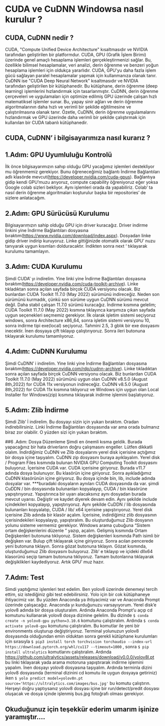 # CUDA ve CuDNN Windowsa nasıl kurulur ?
## CUDA, CuDNN nedir ?
CUDA, "Compute Unified Device Architecture" kısaltmasıdır ve NVIDIA tarafından geliştirilen bir platformdur. CUDA, GPU (Grafik İşlem Birimi) üzerinde genel amaçlı hesaplama işlemleri gerçekleştirmenizi sağlar. Bu, özellikle bilimsel hesaplamalar, veri analizi, derin öğrenme ve benzeri yoğun hesaplama işlemleri için oldukça yararlıdır. CUDA, GPU'yu daha fazla işlem gücü sağlayan paralel hesaplamalar yapmak için kullanmanıza olanak tanır.
CuDNN ise "CUDA Deep Neural Network" kısaltmasıdır ve NVIDIA tarafından geliştirilen bir kütüphanedir. Bu kütüphane, derin öğrenme (deep learning) işlemlerini hızlandırmak için tasarlanmıştır. CuDNN, derin öğrenme çerçeveleri ve uygulamaları için optimize edilmiş GPU üzerinde çalışan hızlı matematiksel işlemler sunar. Bu, yapay sinir ağları ve derin öğrenme algoritmalarının daha hızlı ve verimli bir şekilde eğitilmesine ve çalıştırılmasına olanak tanır.
Özetle, CuDNN, derin öğrenme uygulamalarını hızlandırmak ve GPU üzerinde daha verimli bir şekilde çalıştırmak için kullanılan bir CUDA tabanlı kütüphanedir.

## CUDA, CuDNN’ i bilgisayarımıza nasıl kurarız ?

## 1.Adım: GPU Uyumluluğu Kontrolü
İlk önce bilgisayarımızın sahıp olduğu GPU yacağımız işlemleri destekliyor mu öğrenmemiz gerekiyor. Bunu öğreneceğimiz bağlantı İndirme Bağlantıları adlı klasörde mevcut(https://developer.nvidia.com/cuda-gpus). Bağlantıya gidip kendi GPU’muzu arıyoruz, compute capability öğreniyoruz eğer yoksa Google colab sizleri bekliyor. Aynı işlemleri orada da yapabiliriz. Colab’ ta nasıl derin öğrenme algoritmaları koşturulur başka bir repositories’ de sizlere anlatacağım.

## 2.Adım: GPU Sürücüsü Kurulumu 
Bilgisayarımızın sahip olduğu GPU için driver kuracağız. Driver indirme linkini yine İndirme Bağlantıları dosyasına bıraktım(https://www.nvidia.com/download/index.aspx). Dosyadan linke gidip driver indirip kuruyoruz. Linke gittiğinizde otomatik olarak GPU’ nuzu tanıyarak uygun kısımları dolduracaktır. İndikten sonra next ‘ tıklayarak kurulumu tamamlayın.

## 3.Adım: CUDA Kurulumu
Şimdi CUDA’ yı indirelim. Yine linki yine İndirme Bağlantıları dosyasına bıraktım(https://developer.nvidia.com/cuda-toolkit-archive). Linke tıkladıktan sonra açılan sayfada birçok CUDA versiyonu olacak. Biz bunlardan CUDA Toolkit 11.7.0 (May 2022) sürümünü indireceğiz. Neden son sürümünü kurmadık, çünkü son sürüme uygun CuDNN sürümü mevcut değil. Daha stabil çalışan 11.7.0 sürümü kuracağız. İndirme kısmına gelelim; CUDA Toolkit 11.7.0 (May 2022) kısmına tıklayınca karşımıza çıkan sayfada uygun seçenekleri seçmemiz gerekiyor. İlk olarak işletim sistemi seçiyoruz windows, sonra Architecture x86_64, sonra işletim sistemi versiyonu 10, sonra indirme tipi exe(local) seçiyoruz. Tahmini 2.5, 3 gblık bir exe dosyasını inecektir. İnen dosyaya çift tıklayıp çalıştırıyoruz. Sonra ileri butonuna tıklayarak kurulumu tamamlıyoruz.

## 4.Adım: CuDNN Kurulumu
Şimdi CuDNN’ i indirelim. Yine linki yine İndirme Bağlantıları dosyasına bıraktım(https://developer.nvidia.com/rdp/cudnn-archive). Linke tıkladıktan sonra açılan sayfada birçok CuDNN versiyonu olacak. Biz bunlardan CUDA Toolkit 11.7.0 (May 2022) sürümünü uygun olan CuDNN v8.5.0 (August 8th,2022) for CUDA 11x versiyonun indireceğiz. CuDNN v8.5.0 (August 8th,2022) for CUDA 11x kısmına tıklıyoruz ve Windows için uygun olan Local Installer for Windows(zip) kısmına tıklayarak indirme işlemini başlatıyoruz.

## 5.Adım: Zlib İndirme
Şimdi Zlib’ İ indirelim. Bu dosyayı sizin için yukarı bıraktım. Oradan indirebilirsiniz. Linki İndirme Bağlantıları dosyasında var ama orada bulmanız biraz zor olabilir. O yüzden sizi için yukarı bıraktım.

##6 .Adım: Dosya Düzenleme
Şimdi en önemli kısma geldik. Burada yapacağınız bir hata driverların doğru çalışmasını engeller. Lütfen dikkatli olalım.
İndirdiğimiz CuDNN ve Zlib dosyalarını yerel disk içerisine açtığımız bir dosya içine taşıyalım. CuDNN zip dosyasını buraya ayıklayalım. Yerel disk / Program Files kısmında bulunan NVIDIA GPU Computing Toolkit dosyasını buluyoruz. İçerisine CUDA var. CUDA içerisine giriyoruz. Burada v11.7 adında dosya bulunuyor. Bu klasörün içine giriyoruz. Sonra ayıkladığımız CuDNN klasörünün içine giriyoruz. Bu dosya içinde bin, lib, include adında dosyalar var. ***buradaki dosyaların aynıları CUDA dosyasında da var. şimdi CuDDN / bin dosyasında bulunanları kopyalayıp, CUDA / bin klasörüne yapıştırıyoruz. Yapıştırınca bir uyarı alacaksınız aynı dosyadan burada mevcut uyarısı. Değiştir ve kaydet diyerek devam edin. Aynı şekilde include içindekileri kopyalayıp, yapıştırıyoruz. Aynı şekilde CuDDN / lib dosyasında bulunanları kopyalatıp, CUDA / lib/ x64 içerisine yapıştırıyoruz.
Yerel disk içerisine Zlib adında bir klasör açalım. İçerisine, indirdiğimiz zlib dosyasının içerisindekileri kopyalayıp, yapıştıralım.
Bu oluşturduğumuz Zlib dosyanın yolunu sisteme vermemiz gerekiyor. Windows arama çubuğuna “Sistem ortam değişkenlerini düzenle ” yazıp, açalım. Gelişmiş kısmında Ortam Değişkenleri butonuna tıklıyoruz. Sistem değişkenleri kısmında Path isimli bir değişken var. Bulup çift tıklayarak içine giriyoruz. Sonra acılan pencerede yeni butonuna tıklayın. Sonra gözat butonuna tıklayın. Gözat kısmında, oluşturduğumuz Zlib dosyasını buluyoruz.  Zlib’ e tıklayıp  ve içideki dllx64 klasorünü seçip tamam butonuna tıklıyoruz. Tamam butonlarına tıklayarak değişiklikleri kaydediyoruz. Artık GPU’ muz hazır.

## 7.Adım: Test
Simdi yaptığımız işlemleri test edelim. Ben yolov8 üzerinde denemeyi tercih ettim, siz istediğiniz gibi test edebilirsiniz. Yolo için bir cok kütüphaneye ihtiyacimiz var. Bu yüzden Anaconda ya ihtiyacimiz var ve Anaconda Prompt üzerinde çalışacağız. Anaconda yı kurduğunuzu varsayıyorum. 
Yerel disk’e yolov8 adında bir dosya oluşturalım. Ardında Anaconda Prompt’u açıp cd komutunu kullanarak yolov8 dosya dizinine gelelim. Bu dizinde `$ conda create -n yolov8-gpu python=3.10.6` komutunu çalıştıralım. Ardında `$ conda activate yolov8-gpu` komutunu çalıştıralım. Bu komutlar ile yeni bir environments oluşturup değiştiriyoruz. Terminal yolunuzun yolov8 dosyasında olduğundan emin olduktan sonra gerekli kütüphane kurulumları için sırasıyla `$ pip3 install torch torchvision torchaudio --index-url https://download.pytorch.org/whl/cu117 --timeout=1000`  , sonra  `$ pip install ultralytics` komutlarını çalıştıralım. Ardında https://github.com/ultralytics/assets/releases/download/v0.0.0/yolov8l.pt bu linki tıklayarak yada arama motoruna yapıştırarak indirme işlemini yapalım. İnen dosyayı yolov8 dosyasına taşıyalım.
Ardında terminla dizini yolov8 dosyasında  (terminal dizinini cd komutu ile uygun dosyaya getiriniz)  iken `$ yolo predict model=yolov8n.pt source='https://ultralytics.com/images/bus.jpg'` bu komutu çalıştırın.
Herşeyi doğru yaptıysanız yolov8 dosyası içine bir run/detect/predit dosyası oluşacak ve dosya içinde işlenmiş bus.jpg fotoğrafı olması gerekiyor.

## Okuduğunuz için teşekkür ederim umarım işinize yaramıştır….









